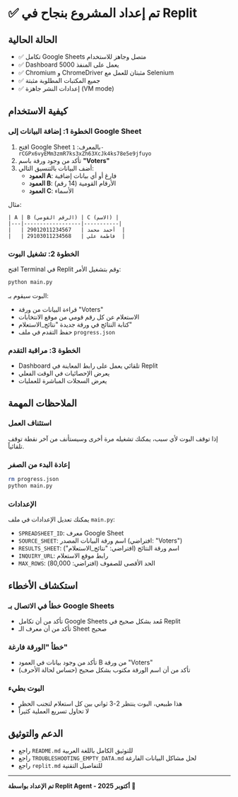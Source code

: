 # ✅ تم إعداد المشروع بنجاح في Replit

## الحالة الحالية
- ✅ تكامل Google Sheets متصل وجاهز للاستخدام
- ✅ Dashboard يعمل على المنفذ 5000
- ✅ Chromium و ChromeDriver مثبتان للعمل مع Selenium
- ✅ جميع المكتبات المطلوبة مثبتة
- ✅ إعدادات النشر جاهزة (VM mode)

## كيفية الاستخدام

### الخطوة 1: إضافة البيانات إلى Google Sheet
1. افتح Google Sheet بالمعرف: `1-rCGPx6vyEMm3zmR7ks3xZh63XcJk4ks78e5e9jfuyo`
2. تأكد من وجود ورقة باسم **"Voters"**
3. أضف البيانات بالتنسيق التالي:
   - **العمود A**: فارغ أو أي بيانات إضافية
   - **العمود B**: الأرقام القومية (14 رقم)
   - **العمود C**: الأسماء

مثال:
```
| A | B (الرقم القومي) | C (الاسم) |
|---|------------------|-----------|
|   | 29012011234567   | أحمد محمد  |
|   | 29103011234568   | فاطمة علي  |
```

### الخطوة 2: تشغيل البوت
افتح Terminal في Replit وقم بتشغيل الأمر:
```bash
python main.py
```

البوت سيقوم بـ:
- قراءة البيانات من ورقة "Voters"
- الاستعلام عن كل رقم قومي من موقع الانتخابات
- كتابة النتائج في ورقة جديدة "نتائج_الاستعلام"
- حفظ التقدم في ملف `progress.json`

### الخطوة 3: مراقبة التقدم
- Dashboard تلقائي يعمل على رابط المعاينة في Replit
- يعرض الإحصائيات في الوقت الفعلي
- يعرض السجلات المباشرة للعمليات

## الملاحظات المهمة

### استئناف العمل
إذا توقف البوت لأي سبب، يمكنك تشغيله مرة أخرى وسيستأنف من آخر نقطة توقف تلقائياً.

### إعادة البدء من الصفر
```bash
rm progress.json
python main.py
```

### الإعدادات
يمكنك تعديل الإعدادات في ملف `main.py`:
- `SPREADSHEET_ID`: معرف Google Sheet
- `SOURCE_SHEET`: اسم ورقة البيانات المصدر (افتراضي: "Voters")
- `RESULTS_SHEET`: اسم ورقة النتائج (افتراضي: "نتائج_الاستعلام")
- `INQUIRY_URL`: رابط موقع الاستعلام
- `MAX_ROWS`: الحد الأقصى للصفوف (افتراضي: 80,000)

## استكشاف الأخطاء

### خطأ في الاتصال بـ Google Sheets
- تأكد من أن تكامل Google Sheets مُعد بشكل صحيح في Replit
- تأكد من أن معرف الـ Sheet صحيح

### خطأ "الورقة فارغة"
- تأكد من وجود بيانات في العمود B من ورقة "Voters"
- تأكد من أن اسم الورقة مكتوب بشكل صحيح (حساس لحالة الأحرف)

### البوت بطيء
- هذا طبيعي، البوت ينتظر 2-3 ثواني بين كل استعلام لتجنب الحظر
- لا تحاول تسريع العملية كثيراً

## الدعم والتوثيق
- راجع `README.md` للتوثيق الكامل باللغة العربية
- راجع `TROUBLESHOOTING_EMPTY_DATA.md` لحل مشاكل البيانات الفارغة
- راجع `replit.md` للتفاصيل التقنية

---
**تم الإعداد بواسطة Replit Agent - أكتوبر 2025** 🚀
